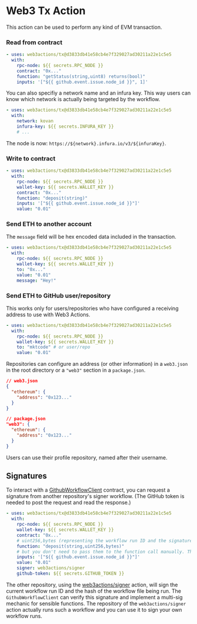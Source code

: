 # Web3 Tx Action

This action can be used to perform any kind of EVM transaction.

### Read from contract

```yaml
- uses: web3actions/tx@d3833db41e58cb4e7f329027ad30211a22e1c5e5
  with:
    rpc-node: ${{ secrets.RPC_NODE }}
    contract: "0x..."
    function: "getStatus(string,uint8) returns(bool)"
    inputs: '["${{ github.event.issue.node_id }}", 1]'
```

You can also specifiy a network name and an infura key. This way users can know which network is actually being targeted by the workflow.

```yaml
- uses: web3actions/tx@d3833db41e58cb4e7f329027ad30211a22e1c5e5
  with:
    network: kovan
    infura-key: ${{ secrets.INFURA_KEY }}
    # ...
```

The node is now: `https://${network}.infura.io/v3/${infuraKey}`.

### Write to contract

```yaml
- uses: web3actions/tx@d3833db41e58cb4e7f329027ad30211a22e1c5e5
  with:
    rpc-node: ${{ secrets.RPC_NODE }}
    wallet-key: ${{ secrets.WALLET_KEY }}
    contract: "0x..."
    function: "deposit(string)"
    inputs: '["${{ github.event.issue.node_id }}"]'
    value: "0.01"
```

### Send ETH to another account

The `message` field will be hex encoded data included in the transaction.

```yaml
- uses: web3actions/tx@d3833db41e58cb4e7f329027ad30211a22e1c5e5
  with:
    rpc-node: ${{ secrets.RPC_NODE }}
    wallet-key: ${{ secrets.WALLET_KEY }}
    to: "0x..."
    value: "0.01"
    message: "Hey!"
```

### Send ETH to GitHub user/repository

This works only for users/repositories who have configured a receiving address to use with Web3 Actions.

```yaml
- uses: web3actions/tx@d3833db41e58cb4e7f329027ad30211a22e1c5e5
  with:
    rpc-node: ${{ secrets.RPC_NODE }}
    wallet-key: ${{ secrets.WALLET_KEY }}
    to: "mktcode" # or user/repo
    value: "0.01"
```

Repositories can configure an address (or other information) in a `web3.json` in the root directory or a `"web3"` section in a `package.json`.

```json
// web3.json
{
  "ethereum": {
    "address": "0x123..."
  }
}
```

```json
// package.json
"web3": {
  "ethereum": {
    "address": "0x123..."
  }
}
```

Users can use their profile repository, named after their username.

## Signatures

To interact with a [GithubWorkflowClient](https://github.com/web3actions/contracts/blob/main/src/GithubWorkflowClient.sol) contract, you can request a signature from another repository's signer workflow. (The GitHub token is needed to post the request and read the response.)

```yaml
- uses: web3actions/tx@d3833db41e58cb4e7f329027ad30211a22e1c5e5
  with:
    rpc-node: ${{ secrets.RPC_NODE }}
    wallet-key: ${{ secrets.WALLET_KEY }}
    contract: "0x..."
    # uint256,bytes (representing the workflow run ID and the signature) must be the last two parameters
    function: "deposit(string,uint256,bytes)"
    # but you don't need to pass them to the function call manually. The tx action will do that automatically.
    inputs: '["${{ github.event.issue.node_id }}"]'
    value: "0.01"
    signer: web3actions/signer
    github-token: ${{ secrets.GITHUB_TOKEN }}
```

The other repository, using the [web3actions/signer](https://github.com/web3actions/signer) action, will sign the current workflow run ID and the hash of the workflow file being run. The `GithubWorkflowClient` can verify this signature and implement a multi-sig mechanic for sensible functions. The repository of the `web3actions/signer` action actually runs such a workflow and you can use it to sign your own workflow runs.